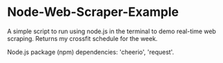 # Node-Web-Scraper-Example
A simple script to run using node.js in the terminal to demo real-time web scraping.  Returns my crossfit schedule for the week.

Node.js package (npm) dependencies: 'cheerio', 'request'.
